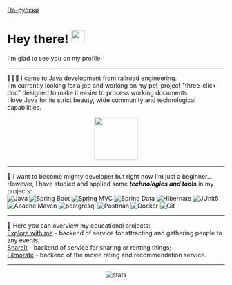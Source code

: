[По-русски](README_rus.md)
<h1>
  Hey there!
  <img src="https://media.giphy.com/media/hvRJCLFzcasrR4ia7z/giphy.gif" width="30px"/>
</h1>
I'm glad to see you on my profile!  

---
👨🏻‍💻 I came to Java development from railroad engineering.  
I'm currently looking for a job and working on my pet-project "three-click-doc" designed to make it easier to process working documents.  
I love Java for its strict beauty, wide community and technological capabilities.
<div id="duke" align="center">
  <img src="https://camo.githubusercontent.com/c324a9288c765475aabcf077ef3e152774bcc61264aa950c70a335348cf1fe70/68747470733a2f2f7062732e7477696d672e636f6d2f6d656469612f4530305a4567495645415146615a782e6a7067" width="100"/>
</div>

---
🧠 I want to become mighty developer but right now I'm just a beginner...  
However, I have studied and applied some ***technologies and tools*** in my projects:  
![Java](https://img.shields.io/badge/-Java-090909?style=for-the-badge&logo=openJDK&logoColor=orange)
![Spring Boot](https://img.shields.io/badge/-Spring%20Boot-090909?style=for-the-badge&logo=SpringBoot&logoColor=6DB33F)
![Spring MVC](https://img.shields.io/badge/-Spring%20MVC-090909?style=for-the-badge&logo=Spring&logoColor=6DB33F)
![Spring Data](https://img.shields.io/badge/-Spring%20Data%20JPA-090909?style=for-the-badge&logo=Spring&logoColor=6DB33F)
![Hibernate](https://img.shields.io/badge/-Hibernate-090909?style=for-the-badge&logo=Hibernate&logoColor=59666C)
![JUnit5](https://img.shields.io/badge/-JUnit5-090909?style=for-the-badge&logo=JUnit5&logoColor=25A162)
![Apache Maven](https://img.shields.io/badge/-Maven-090909?style=for-the-badge&logo=ApacheMaven&logoColor=C71A36)
![postgresql](https://img.shields.io/badge/-postgresql-090909?style=for-the-badge&logo=postgresql&logoColor=4169E1)
![Postman](https://img.shields.io/badge/-Postman-090909?style=for-the-badge&logo=Postman&logoColor=FF6C37)
![Docker](https://img.shields.io/badge/-Docker-090909?style=for-the-badge&logo=Docker&logoColor=2496ED)
![Git](https://img.shields.io/badge/-Git-090909?style=for-the-badge&logo=Git&logoColor=F05032)

---

🔭 Here you can overview my educational projects:  
[Explore with me](https://github.com/RuslanYapparov/java-explore-with-me) - backend of service for attracting and gathering people to any events;  
[ShareIt](https://github.com/RuslanYapparov/java-explore-with-me) - backend of service for sharing or renting things;  
[Filmorate](https://github.com/RuslanYapparov/java-filmorate) - backend of the movie rating and recommendation service.  

---
<p align="center">
  <img src="https://github-readme-stats.vercel.app/api?username=RuslanYapparov&show_icons=true&hide_border=true&theme=default&rank_icon=github" alt="stats"/>
</p>
<div id="visits" align="center">
  <img src="https://komarev.com/ghpvc/?username=RuslanYapparov&style=flat-square&color=blue" alt="" />
</div>


